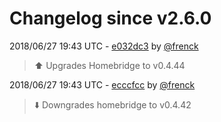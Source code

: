 # Changelog since v2.6.0

2018/06/27 19:43 UTC - [e032dc3](https://github.com/hassio-addons/addon-homebridge/commit/e032dc3a1a4c8a65962ee85cfc75b70249ef574d) by [@frenck](https://github.com/frenck)
> :arrow_up: Upgrades Homebridge to v0.4.44 

2018/06/27 19:43 UTC - [ecccfcc](https://github.com/hassio-addons/addon-homebridge/commit/ecccfccd2d6338b24780a70a88746193d87b98a6) by [@frenck](https://github.com/frenck)
> :arrow_down: Downgrades homebridge to v0.4.42 


